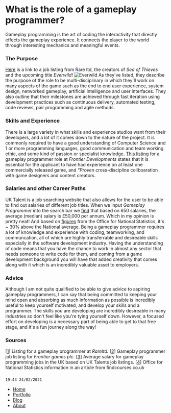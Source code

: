 # What is the role of a gameplay programmer?

Gameplay programming is the art of coding the interactivity that directly effects the gameplay experience. It connects the player to the world through interesting mechanics
and meaningful events. 

### The Purpose

[Here](https://www.rare.co.uk/careers/gameplay-programmer) is a link to a job listing from Rare ltd, the creators of _Sea of Thieves_ and the upcoming title _Everwild_!
![Everwild](https://robbiebeaumont.github.io/RobbieBeaumont/images/Everwild.jpg)
As they've listed, they describe the purpose of the role to be multi-disciplinary in which they'll work on many aspects of the game such as the end to end user experience, system design, networked gameplay, artificial intelligence and user interfaces. They also outline that their milestones are achieved through fast iteration using development practices such as continuous delivery, automated testing, code reviews, pair programming and agile methods. 

### Skills and Experience

There is a large variety in what skills and experience studios want from their developers, and a lot of it comes down to the nature of the project. It is commonly required to have a good understanding of Computer Science and 1 or more programming languages, good communication and team working ethic, and some kind of passion or specialist knowledge. [This listing](https://uk.indeed.com/viewjob?jk=299408b1808ea8fc&tk=1evaj0vkdstdk801&from=serp&vjs=3) for a gameplay programmer role at _Frontier Developments_ states that it is essential for the applicant to have had experience on at least one commercially released game, and _"Proven_ cross-discipline collboaration with game designers and content creators.

### Salaries and other Career Paths

UK Talent is a job searching website that also allows for the user to be able to find out salaries of different job titles. When we input _Gameplay Programmer_ into the search bar we [find](https://uk.talent.com/salary?job=game+programmer#:~:text=The%20average%20game%20programmer%20salary%20in%20the%20United%20Kingdom%20is,to%20%C2%A370%2C000%20per%20year) that based on 650 salaries, the average (median) salary is £50,000 per annum. Which in my opinion is pretty neat! And based on [figures](https://www.findcourses.co.uk/inspiration/average-salaries-uk/average-uk-salary-2020-2021-19759) from the Office for National Statistics, it's ~ 30% above the National average.
Being a gameplay programmer requires a lot of knowledge and experience with coding, teamworking, and communcation, all of which are highly transferrable and desireable skills especially in the software development industry. Having the understanding of code means that you have the chance to work in almost any sector that needs someone to write code for them, and coming from a game development background you will have that added creativity that comes along with it which is an incredibly valuable asset to employers.

### Advice

Although I am not quite qualified to be able to give advice to aspiring gameplay programmers, I can say that being committed to keeping your mind open and absorbing as much information as possible is incredibly useful to keep yourself motivated, and develop your skills and a programmer. The skills you are developing are incredibly desireable in many industries so don't feel like you're tying yourself down. However, a focused effort on developing is a necessary part of being able to get to that free stage, and it's a fun journey along the way! 

### Sources
[[1](https://www.rare.co.uk/careers/gameplay-programmer)] Listing for a gameplay programmer at _Rareltd._
[[2](https://uk.indeed.com/viewjob?jk=299408b1808ea8fc&tk=1evaj0vkdstdk801&from=serp&vjs=3)] Gameplay programmer job listing for _Frontier games plc._ 
[[3](https://uk.talent.com/salary?job=game+programmer#:~:text=The%20average%20game%20programmer%20salary%20in%20the%20United%20Kingdom%20is,to%20%C2%A370%2C000%20per%20year)] Average salary for gameplay programming jobs in the UK based on UK Talents job listings.
[[4](https://www.findcourses.co.uk/inspiration/average-salaries-uk/average-uk-salary-2020-2021-19759)] Office for National Statistics information in an article from findcourses.co.uk

### 
```
19:43 24/02/2021
```

- [Home](https://robbiebeaumont.github.io/RobbieBeaumont/)
- [Portfolio](https://robbiebeaumont.github.io/RobbieBeaumont/portfolio.html)
- [Blog](https://robbiebeaumont.github.io/RobbieBeaumont/blog.html)
- [About](https://robbiebeaumont.github.io/RobbieBeaumont/about.html)
